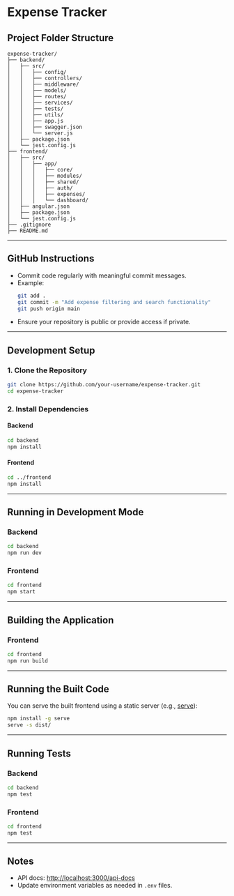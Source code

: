 # Expense Tracker

## Project Folder Structure

```
expense-tracker/
├── backend/
│   ├── src/
│   │   ├── config/
│   │   ├── controllers/
│   │   ├── middleware/
│   │   ├── models/
│   │   ├── routes/
│   │   ├── services/
│   │   ├── tests/
│   │   ├── utils/
│   │   ├── app.js
│   │   ├── swagger.json
│   │   └── server.js
│   ├── package.json
│   └── jest.config.js
├── frontend/
│   ├── src/
│   │   ├── app/
│   │   │   ├── core/
│   │   │   ├── modules/
│   │   │   ├── shared/
│   │   │   ├── auth/
│   │   │   ├── expenses/
│   │   │   └── dashboard/
│   ├── angular.json
│   ├── package.json
│   └── jest.config.js
├── .gitignore
├── README.md
```

---

## GitHub Instructions

- Commit code regularly with meaningful commit messages.
- Example:
  ```sh
  git add .
  git commit -m "Add expense filtering and search functionality"
  git push origin main
  ```
- Ensure your repository is public or provide access if private.

---

## Development Setup

### 1. Clone the Repository

```sh
git clone https://github.com/your-username/expense-tracker.git
cd expense-tracker
```

### 2. Install Dependencies

#### Backend

```sh
cd backend
npm install
```

#### Frontend

```sh
cd ../frontend
npm install
```

---

## Running in Development Mode

### Backend

```sh
cd backend
npm run dev
```

### Frontend

```sh
cd frontend
npm start
```

---

## Building the Application

### Frontend

```sh
cd frontend
npm run build
```

---

## Running the Built Code

You can serve the built frontend using a static server (e.g., [serve](https://www.npmjs.com/package/serve)):

```sh
npm install -g serve
serve -s dist/
```

---

## Running Tests

### Backend

```sh
cd backend
npm test
```

### Frontend

```sh
cd frontend
npm test
```

---

## Notes

- API docs: [http://localhost:3000/api-docs](http://localhost:3000/api-docs)
- Update environment variables as needed in `.env` files.